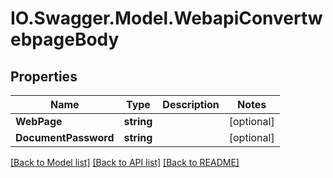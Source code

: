 # IO.Swagger.Model.WebapiConvertwebpageBody
## Properties

Name | Type | Description | Notes
------------ | ------------- | ------------- | -------------
**WebPage** | **string** |  | [optional] 
**DocumentPassword** | **string** |  | [optional] 

[[Back to Model list]](../README.md#documentation-for-models) [[Back to API list]](../README.md#documentation-for-api-endpoints) [[Back to README]](../README.md)


